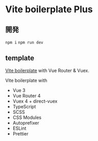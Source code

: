 # Vite boilerplate Plus

## 開発
`npm i`
`npm run dev`

## template
[Vite boilerplate](https://github.com/sapphi-red/vite-boilerplate) with Vue Router & Vuex.

Vite boilerplate with
- Vue 3
- Vue Router 4
- Vuex 4 + direct-vuex
- TypeScript
- SCSS
- CSS Modules
- Autoprefixer
- ESLint
- Prettier
